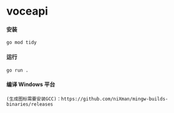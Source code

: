 # voceapi

#### 安装

```
go mod tidy
```

#### 运行

```
go run .
```

#### 编译 Windows 平台

```
(生成图标需要安装GCC)：https://github.com/niXman/mingw-builds-binaries/releases
```

